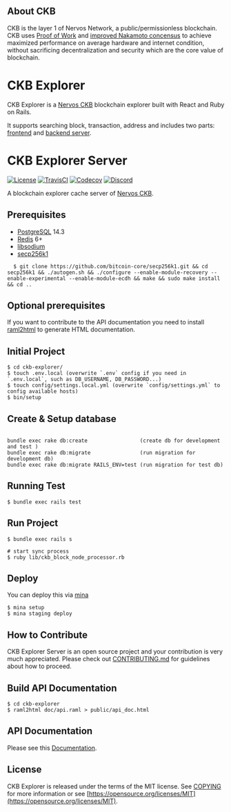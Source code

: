 ## About CKB
CKB is the layer 1 of Nervos Network, a public/permissionless blockchain. CKB uses [Proof of Work](https://en.wikipedia.org/wiki/Proof-of-work_system) and [improved Nakamoto concensus](https://medium.com/nervosnetwork/breaking-the-throughput-limit-of-nakamoto-consensus-ccdf65fe0832) to achieve maximized performance on average hardware and internet condition, without sacrificing decentralization and security which are the core value of blockchain.

# CKB Explorer
CKB Explorer is a [Nervos CKB](https://github.com/nervosnetwork/ckb) blockchain explorer built with React and Ruby on Rails.

It supports searching block, transaction, address and includes two parts: [frontend](https://github.com/nervosnetwork/ckb-explorer-frontend) and [backend server](https://github.com/nervosnetwork/ckb-explorer).

# CKB Explorer Server
[![License](https://img.shields.io/badge/license-MIT-green)](https://github.com/nervosnetwork/ckb-explorer/blob/develop/COPYING)
[![TravisCI](https://travis-ci.com/nervosnetwork/ckb-explorer.svg?branch=develop)](https://travis-ci.com/nervosnetwork/ckb-explorer)
[![Codecov](https://codecov.io/gh/nervosnetwork/ckb-explorer/branch/master/graph/badge.svg)](https://codecov.io/gh/nervosnetwork/ckb-explorer/branch/master)
[![Discord](https://img.shields.io/discord/956765352514183188?label=Discord&logo=discord&style=default&color=grey&labelColor=5865F2&logoColor=white)](https://discord.gg/RsyKyejxAW)

A blockchain explorer cache server of [Nervos CKB](https://github.com/nervosnetwork/ckb).

## Prerequisites

- [PostgreSQL](https://www.postgresql.org/) 14.3
- [Redis](https://redis.io/) 6+
- [libsodium](https://libsodium.gitbook.io/doc/installation)
- [secp256k1](https://github.com/bitcoin-core/secp256k1.git)

```shell
  $ git clone https://github.com/bitcoin-core/secp256k1.git && cd secp256k1 && ./autogen.sh && ./configure --enable-module-recovery --enable-experimental --enable-module-ecdh && make && sudo make install && cd ..
```
## Optional prerequisites
If you want to contribute to the API documentation you need to install [raml2html](https://github.com/raml2html/raml2html#raml2html) to generate HTML documentation.

## Initial Project

```shell
$ cd ckb-explorer/
$ touch .env.local (overwrite `.env` config if you need in `.env.local`, such as DB_USERNAME, DB_PASSWORD...)
$ touch config/settings.local.yml (overwrite `config/settings.yml` to config available hosts)
$ bin/setup
```

## Create & Setup database

```shell

bundle exec rake db:create                 (create db for development and test )
bundle exec rake db:migrate                (run migration for development db)
bundle exec rake db:migrate RAILS_ENV=test (run migration for test db)
```

## Running Test

```shell
$ bundle exec rails test
```

## Run Project

```shell
$ bundle exec rails s

# start sync process
$ ruby lib/ckb_block_node_processor.rb
```

## Deploy

You can deploy this via [mina](https://github.com/mina-deploy/mina)

```shell
$ mina setup
$ mina staging deploy
```

## How to Contribute
CKB Explorer Server is an open source project and your contribution is very much appreciated. Please check out [CONTRIBUTING.md](CONTRIBUTING.md) for guidelines about how to proceed.

## Build API Documentation
```shell
$ cd ckb-explorer
$ raml2html doc/api.raml > public/api_doc.html
```

## API Documentation
Please see this [Documentation](https://nervosnetwork.github.io/ckb-explorer/public/api_doc.html).

## License

CKB Explorer is released under the terms of the MIT license. See [COPYING](COPYING) for more information or see [https://opensource.org/licenses/MIT](https://opensource.org/licenses/MIT).

